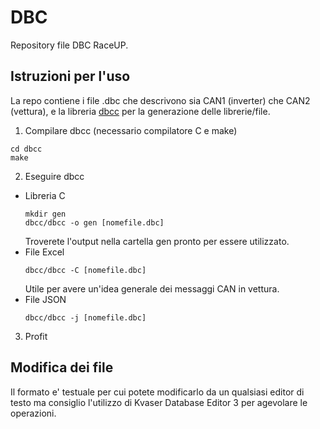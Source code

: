 # DBC
Repository file DBC RaceUP.

## Istruzioni per l'uso
La repo contiene i file .dbc che descrivono sia CAN1 (inverter) che CAN2 (vettura), e la libreria [dbcc](https://github.com/howerj/dbcc) per la generazione delle librerie/file.

1. Compilare dbcc (necessario compilatore C e make)
```
cd dbcc
make
```

2. Eseguire dbcc
  - Libreria C
    ```
    mkdir gen
    dbcc/dbcc -o gen [nomefile.dbc]
    ```
    Troverete l'output nella cartella gen pronto per essere utilizzato.
  - File Excel
    ```
    dbcc/dbcc -C [nomefile.dbc]
    ```
    Utile per avere un'idea generale dei messaggi CAN in vettura.
  - File JSON
    ```
    dbcc/dbcc -j [nomefile.dbc]
    ```

3. Profit

## Modifica dei file
Il formato e' testuale per cui potete modificarlo da un qualsiasi editor di testo ma consiglio l'utilizzo di Kvaser Database Editor 3 per agevolare le operazioni.
